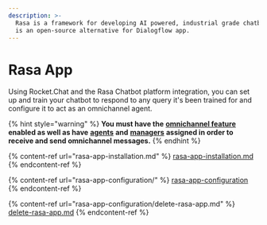 ```yaml
---
description: >-
  Rasa is a framework for developing AI powered, industrial grade chatbots. It
  is an open-source alternative for Dialogflow app.
---
```


# Rasa App

Using Rocket.Chat and the Rasa Chatbot platform integration, you can set up and train your chatbot to respond to any query it's been trained for and configure it to act as an omnichannel agent.

{% hint style="warning" %}
**You must have the** [**omnichannel feature**](https://docs.rocket.chat/guides/administration/settings/omnichannel-admins-guide#enable-omnichannel) **enabled as well as have** [**agents**](https://docs.rocket.chat/guides/omnichannel/agents) **and** [**managers**](https://docs.rocket.chat/guides/omnichannel/managers) **assigned in order to receive and send omnichannel messages.**
{% endhint %}

{% content-ref url="rasa-app-installation.md" %}
[rasa-app-installation.md](rasa-app-installation.md)
{% endcontent-ref %}

{% content-ref url="rasa-app-configuration/" %}
[rasa-app-configuration](rasa-app-configuration/)
{% endcontent-ref %}

{% content-ref url="rasa-app-configuration/delete-rasa-app.md" %}
[delete-rasa-app.md](rasa-app-configuration/delete-rasa-app.md)
{% endcontent-ref %}

